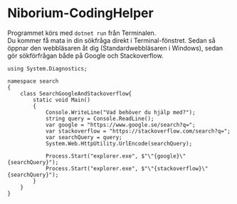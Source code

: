 # Niborium-CodingHelper

Programmet körs med ```dotnet run``` från Terminalen.\
Du kommer få mata in din sökfråga direkt i Terminal-fönstret. Sedan så öppnar den webbläsaren åt dig (Standardwebbläsaren i Windows), sedan gör sökförfrågan både på Google och Stackoverflow.
```
using System.Diagnostics;

namespace search
{
    class SearchGoogleAndStackoverflow{
        static void Main()
        {
            Console.WriteLine("Vad behöver du hjälp med?");
            string query = Console.ReadLine();
            var google = "https://www.google.se/search?q=";
            var stackoverflow = "https://stackoverflow.com/search?q=";
            var searchQuery = query;
            System.Web.HttpUtility.UrlEncode(searchQuery);

            Process.Start("explorer.exe", $"\"{google}\"{searchQuery}");
            Process.Start("explorer.exe", $"\"{stackoverflow}\"{searchQuery}");
        }
    }
}
```
